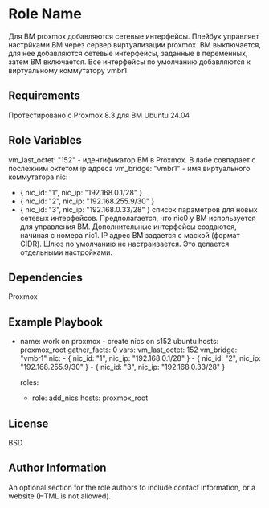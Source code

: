 Role Name
=========

Для ВМ proxmox добавляются сетевые интерфейсы. Плейбук управляет настрйками ВМ через сервер виртуализации proxmox.
ВМ выключается, для нее добавляются сетевые интерфейсы, заданные в переменных, затем ВМ включается.
Все интерфейсы по умолчанию добавляются к виртуальному коммутатору vmbr1

Requirements
------------

Протестировано с Proxmox 8.3 для ВМ Ubuntu 24.04

Role Variables
--------------

vm_last_octet: "152" - идентификатор ВМ в Proxmox. В лабе совпадает с послежним октетом ip адреса
vm_bridge: "vmbr1" - имя виртуального коммутатора
nic: 
  - { nic_id: "1", nic_ip: "192.168.0.1/28" }
  - { nic_id: "2", nic_ip: "192.168.255.9/30" }
  - { nic_id: "3", nic_ip: "192.168.0.33/28" }
список параметров для новых сетевых интерфейсов. Предполагается, что nic0 у ВМ используется для управления ВМ. Дополнительные интерфейсы создаются, начиная с номера nic1. IP адрес ВМ задается с маской (формат CIDR). Шлюз по умолчанию не настраивается. Это делается отдельными настройками.

Dependencies
------------

Proxmox

Example Playbook
----------------

- name: work on proxmox - create nics on s152 ubuntu
  hosts: proxmox_root
  gather_facts: 0
  vars:
    vm_last_octet: 152
    vm_bridge: "vmbr1"
    nic:
      - { nic_id: "1", nic_ip: "192.168.0.1/28" }
      - { nic_id: "2", nic_ip: "192.168.255.9/30" }
      - { nic_id: "3", nic_ip: "192.168.0.33/28" }

  roles:
    - role: add_nics
      hosts: proxmox_root


License
-------

BSD

Author Information
------------------

An optional section for the role authors to include contact information, or a website (HTML is not allowed).
